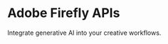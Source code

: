 <Hero slots="heading, text" background="rgb(233, 80, 80)"/>

# Adobe Firefly APIs

Integrate generative AI into your creative workflows.

<RedoclyAPIBlock src="https://developer-stage.adobe.com/shared/openapi/cc_openapi.yaml" width="600px" codeBlock="tokens: { punctuation: { color: 'white' }}"/> 
